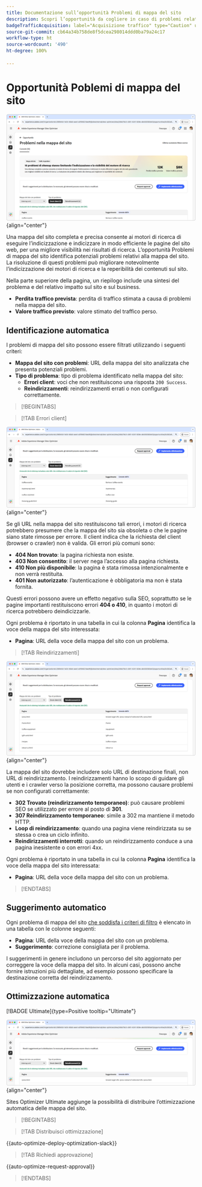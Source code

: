 ```yaml
---
title: Documentazione sull’opportunità Problemi di mappa del sito
description: Scopri l’opportunità da cogliere in caso di problemi relativi alla mappa del sito e come utilizzarla per migliorare l’acquisizione del traffico.
badgeTrafficAcquisition: label="Acquisizione traffico" type="Caution" url="../../opportunity-types/traffic-acquisition.md" tooltip="Acquisizione traffico"
source-git-commit: cb64a34b758de8f5dcea298014ddd0ba79a24c17
workflow-type: ht
source-wordcount: '490'
ht-degree: 100%

---
```



# Opportunità Poblemi di mappa del sito

![Opportunità Problemi di mappa del sito](./assets/sitemap-issues/hero.png){align="center"}

Una mappa del sito completa e precisa consente ai motori di ricerca di eseguire l’indicizzazione e indicizzare in modo efficiente le pagine del sito web, per una migliore visibilità nei risultati di ricerca. L’opportunità Problemi di mappa del sito identifica potenziali problemi relativi alla mappa del sito. La risoluzione di questi problemi può migliorare notevolmente l’indicizzazione dei motori di ricerca e la reperibilità dei contenuti sul sito.

Nella parte superiore della pagina, un riepilogo include una sintesi del problema e del relativo impatto sul sito e sul business.

* **Perdita traffico prevista**: perdita di traffico stimata a causa di problemi nella mappa del sito.
* **Valore traffico previsto**: valore stimato del traffico perso.

## Identificazione automatica

I problemi di mappa del sito possono essere filtrati utilizzando i seguenti criteri:

* **Mappa del sito con problemi**: URL della mappa del sito analizzata che presenta potenziali problemi.
* **Tipo di problema**: tipo di problema identificato nella mappa del sito:
   * **Errori client**: voci che non restituiscono una risposta `200 Success`.
   * **Reindirizzamenti**: reindirizzamenti errati o non configurati correttamente.

>[!BEGINTABS]

>[!TAB Errori client]

![Identificazione automatica di errori client nella mappa del sito](./assets/sitemap-issues/auto-identify-client-errors.png){align="center"}

Se gli URL nella mappa del sito restituiscono tali errori, i motori di ricerca potrebbero presumere che la mappa del sito sia obsoleta o che le pagine siano state rimosse per errore. Il client indica che la richiesta del client (browser o crawler) non è valida. Gli errori più comuni sono:

* **404 Non trovato**: la pagina richiesta non esiste.
* **403 Non consentito**: il server nega l’accesso alla pagina richiesta.
* **410 Non più disponibile**: la pagina è stata rimossa intenzionalmente e non verrà restituita.
* **401 Non autorizzato**: l’autenticazione è obbligatoria ma non è stata fornita.

Questi errori possono avere un effetto negativo sulla SEO, soprattutto se le pagine importanti restituiscono errori **404 o 410**, in quanto i motori di ricerca potrebbero deindicizzarle.

Ogni problema è riportato in una tabella in cui la colonna **Pagina** identifica la voce della mappa del sito interessata:

* **Pagina**: URL della voce della mappa del sito con un problema.

>[!TAB Reindirizzamenti]

![Identificazione automatica di errori client nella mappa del sito](./assets/sitemap-issues/auto-identify-redirects.png){align="center"}

La mappa del sito dovrebbe includere solo URL di destinazione finali, non URL di reindirizzamento. I reindirizzamenti hanno lo scopo di guidare gli utenti e i crawler verso la posizione corretta, ma possono causare problemi se non configurati correttamente:

* **302 Trovato (reindirizzamento temporaneo)**: può causare problemi SEO se utilizzato per errore al posto di **301**.
* **307 Reindirizzamento temporaneo**: simile a 302 ma mantiene il metodo HTTP.
* **Loop di reindirizzamento**: quando una pagina viene reindirizzata su se stessa o crea un ciclo infinito.
* **Reindirizzamenti interrotti**: quando un reindirizzamento conduce a una pagina inesistente o con errori 4xx.

Ogni problema è riportato in una tabella in cui la colonna **Pagina** identifica la voce della mappa del sito interessata:

* **Pagina**: URL della voce della mappa del sito con un problema.

>[!ENDTABS]

## Suggerimento automatico

Ogni problema di mappa del sito [che soddisfa i criteri di filtro](#auto-identify) è elencato in una tabella con le colonne seguenti:

* **Pagina**: URL della voce della mappa del sito con un problema.
* **Suggerimento**: correzione consigliata per il problema.

I suggerimenti in genere includono un percorso del sito aggiornato per correggere la voce della mappa del sito. In alcuni casi, possono anche fornire istruzioni più dettagliate, ad esempio possono specificare la destinazione corretta del reindirizzamento.

## Ottimizzazione automatica

[!BADGE Ultimate]{type=Positive tooltip="Ultimate"}

![Ottimizzazione automatica dei problemi di mappa del sito](./assets/sitemap-issues/auto-optimize.png){align="center"}

Sites Optimizer Ultimate aggiunge la possibilità di distribuire l’ottimizzazione automatica delle mappa del sito.

>[!BEGINTABS]

>[!TAB Distribuisci ottimizzazione]

{{auto-optimize-deploy-optimization-slack}}

>[!TAB Richiedi approvazione]

{{auto-optimize-request-approval}}

>[!ENDTABS]
